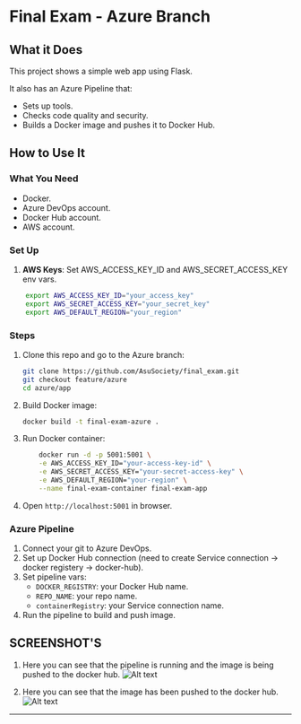 # Final Exam - Azure Branch

## What it Does

This project shows a simple web app using Flask.

It also has an Azure Pipeline that:

- Sets up tools.
- Checks code quality and security.
- Builds a Docker image and pushes it to Docker Hub.

## How to Use It

### What You Need

- Docker.
- Azure DevOps account.
- Docker Hub account.
- AWS account.

### Set Up

1.  **AWS Keys**: Set AWS_ACCESS_KEY_ID and AWS_SECRET_ACCESS_KEY env vars.

```bash
    export AWS_ACCESS_KEY_ID="your_access_key"
    export AWS_SECRET_ACCESS_KEY="your_secret_key"
    export AWS_DEFAULT_REGION="your_region"
```

### Steps

1. Clone this repo and go to the Azure branch:
   ```bash
   git clone https://github.com/AsuSociety/final_exam.git
   git checkout feature/azure
   cd azure/app
   ```
2. Build Docker image:
   ```bash
   docker build -t final-exam-azure .
   ```
3. Run Docker container:

   ```bash
       docker run -d -p 5001:5001 \
       -e AWS_ACCESS_KEY_ID="your-access-key-id" \
       -e AWS_SECRET_ACCESS_KEY="your-secret-access-key" \
       -e AWS_DEFAULT_REGION="your-region" \
       --name final-exam-container final-exam-app

   ```

4. Open `http://localhost:5001` in browser.

### Azure Pipeline

1. Connect your git to Azure DevOps.
2. Set up Docker Hub connection (need to create Service connection -> docker registery -> docker-hub).
3. Set pipeline vars:
   - `DOCKER_REGISTRY`: your Docker Hub name.
   - `REPO_NAME`: your repo name.
   - `containerRegistry`: your Service connection name.
4. Run the pipeline to build and push image.

## SCREENSHOT'S

1. Here you can see that the pipeline is running and the image is being pushed to the docker hub.
   ![Alt text](https://github.com/AsuSociety/final_exam/blob/feature/azure/azure/screenshots/azure-pipe-sucsses.png)

2. Here you can see that the image has been pushed to the docker hub.
   ![Alt text](https://github.com/AsuSociety/final_exam/blob/feature/azure/azure/screenshots/dockerhub-after-azure.png)

---
